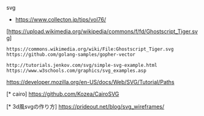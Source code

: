 svg

- https://www.collecton.jp/tips/vol76/

[https://upload.wikimedia.org/wikipedia/commons/f/fd/Ghostscript_Tiger.svg]

    https://commons.wikimedia.org/wiki/File:Ghostscript_Tiger.svg
    https://github.com/golang-samples/gopher-vector

    http://tutorials.jenkov.com/svg/simple-svg-example.html
    https://www.w3schools.com/graphics/svg_examples.asp

https://developer.mozilla.org/en-US/docs/Web/SVG/Tutorial/Paths

[* cairo]
https://github.com/Kozea/CairoSVG

[* 3d風svgの作り方]
https://prideout.net/blog/svg_wireframes/
